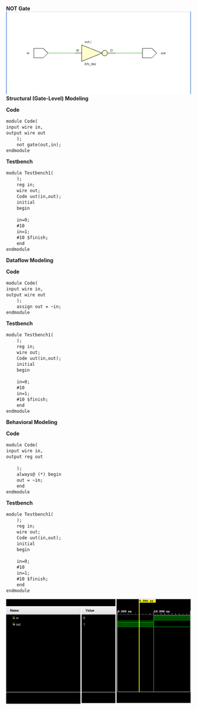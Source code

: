 **NOT Gate**
![Schematic](./Images/Notsche.png)
**Structural (Gate-Level) Modeling**

**Code** 
```
module Code(
input wire in,
output wire out
    );
    not gate(out,in);
endmodule
```

**Testbench**
```
module Testbench1(
    );
    reg in;
    wire out;
    Code uut(in,out); 
    initial 
    begin 
    
    in=0;
    #10 
    in=1;
    #10 $finish;
    end
endmodule
```

**Dataflow Modeling**

**Code**
```
module Code(
input wire in,
output wire out
    );
    assign out = ~in;
endmodule
```
**Testbench**
```
module Testbench1(
    );
    reg in;
    wire out;
    Code uut(in,out);
    initial 
    begin 
    
    in=0;
    #10 
    in=1;
    #10 $finish;
    end
endmodule
```
**Behavioral Modeling**

**Code**
```
module Code(
input wire in,
output reg out

    );
    always@ (*) begin
    out = ~in;
    end
endmodule
```
**Testbench**
```
module Testbench1(
    );
    reg in;
    wire out;
    Code uut(in,out);
    initial 
    begin 
    
    in=0;
    #10 
    in=1;
    #10 $finish;
    end
endmodule
```

![Testbench](./Images/NotgateG.png)
